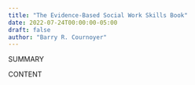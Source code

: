 ```yaml
---
title: "The Evidence-Based Social Work Skills Book"
date: 2022-07-24T00:00:00-05:00
draft: false
author: "Barry R. Cournoyer"
---
```


SUMMARY

<!--more-->

CONTENT